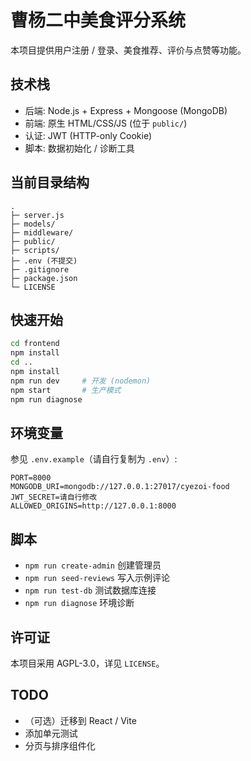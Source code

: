 # 曹杨二中美食评分系统

本项目提供用户注册 / 登录、美食推荐、评价与点赞等功能。

## 技术栈
- 后端: Node.js + Express + Mongoose (MongoDB)
- 前端: 原生 HTML/CSS/JS (位于 `public/`)
- 认证: JWT (HTTP-only Cookie)
- 脚本: 数据初始化 / 诊断工具

## 当前目录结构
```
.
├─ server.js
├─ models/
├─ middleware/
├─ public/
├─ scripts/
├─ .env (不提交)
├─ .gitignore
├─ package.json
└─ LICENSE
```

## 快速开始
```bash
cd frontend
npm install
cd ..
npm install
npm run dev     # 开发 (nodemon)
npm start       # 生产模式
npm run diagnose
```

## 环境变量
参见 `.env.example`（请自行复制为 `.env`）:
```
PORT=8000
MONGODB_URI=mongodb://127.0.0.1:27017/cyezoi-food
JWT_SECRET=请自行修改
ALLOWED_ORIGINS=http://127.0.0.1:8000
```

## 脚本
- `npm run create-admin` 创建管理员
- `npm run seed-reviews` 写入示例评论
- `npm run test-db` 测试数据库连接
- `npm run diagnose` 环境诊断

## 许可证
本项目采用 AGPL-3.0，详见 `LICENSE`。

## TODO
- （可选）迁移到 React / Vite
- 添加单元测试
- 分页与排序组件化